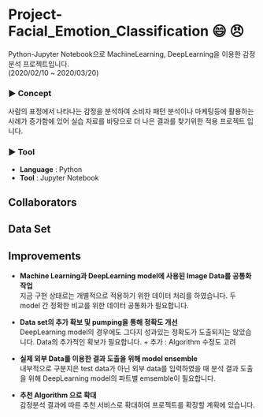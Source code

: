 # Project-Facial_Emotion_Classification :smile: :angry: 

Python-Jupyter Notebook으로 MachineLearning, DeepLearning을 이용한 감정분석 프로젝트입니다.  
(2020/02/10 ~ 2020/03/20)

### ▶ Concept
사람의 표정에서 나타나는 감정을 분석하여 소비자 패턴 분석이나 마케팅등에 활용하는 사례가 증가함에 있어 실습 자료를 바탕으로 더 나은 결과를 찾기위한 적용 프로젝트 입니다.

### ▶ Tool
- **Language** : Python  
- **Tool** : Jupyter Notebook

## Collaborators



## Data Set

  
## Improvements
  
- **Machine Learning과 DeepLearning model에 사용된 Image Data를 공통화 작업**  
지금 구현 상태로는 개별적으로 적용하기 위한 데이터 처리를 하였습니다. 두 model 간 정확한 비교를 위한 데이터 공통화가 필요합니다.
  
- **Data set의 추가 확보 및 pumping을 통해 정확도 개선**  
DeepLearning model의 경우에도 그다지 성과있는 정확도가 도출되지는 않았습니다. Data의 추가적인 확보가 필요합니다. + 추가 : Algorithm 수정도 고려

- **실제 외부 Data를 이용한 결과 도출을 위해 model ensemble**  
내부적으로 구분지은 test data가 아닌 외부 data를 입력하였을 때 분석 결과 도출을 위해 DeepLearning model의 파트별 emsemble이 필요합니다.

- **추천 Algorithm 으로 확대**  
감정분석 결과에 따른 추천 서비스로 확대하여 프로젝트를 확장할 계획에 있습니다.

